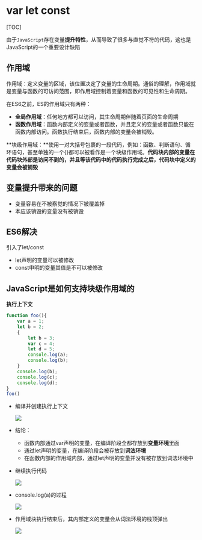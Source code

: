# var let const

[TOC]

由于`JavaScript`存在变量**提升特性**，从而导致了很多与直觉不符的代码，这也是JavaScript的一个重要设计缺陷

## 作用域

作用域：定义变量的区域，该位置决定了变量的生命周期。通俗的理解，作用域就是变量与函数的可访问范围，即作用域控制着变量和函数的可见性和生命周期。

在ES6之前，ES的作用域只有两种：

- **全局作用域**：任何地方都可以访问，其生命周期伴随着页面的生命周期
- **函数作用域**：函数内部定义的变量或者函数，并且定义的变量或者函数只能在函数内部访问。函数执行结束后，函数内部的变量会被销毁。

**块级作用域：**使用一对大括号包裹的一段代码，例如：函数、判断语句、循环语句，甚至单独的一个{}都可以被看作是一个块级作用域。**代码块内部的变量在代码块外部是访问不到的，并且等该代码中的代码执行完成之后，代码块中定义的变量会被销毁**

## 变量提升带来的问题

- 变量容易在不被察觉的情况下被覆盖掉
- 本应该销毁的变量没有被销毁

## ES6解决

引入了let/const

- let声明的变量可以被修改
- const申明的变量其值是不可以被修改

## JavaScript是如何支持块级作用域的

**执行上下文**

```js
function foo(){
    var a = 1;
    let b = 2;
    {
        let b = 3;
        var c = 4;
        let d = 5;
        console.log(a);
        console.log(b);
    }
    console.log(b);
    console.log(c);
    console.log(d);
}
foo()
```

- 编译并创建执行上下文

  ![](I:\myFuture\桌面资料\面试\学习图片\刚执行时foo函数的执行上下文.png)

- 结论：

  - 函数内部通过var声明的变量，在编译阶段全都存放到**变量环境**里面
  - 通过let声明的变量，在编译阶段会被存放到**词法环境**
  - 在函数内部的作用域内部，通过let声明的变量并没有被存放到词法环境中

- 继续执行代码

  ![](I:\myFuture\桌面资料\面试\学习图片\执行foo函数内部作用域时的执行上下文.png)

- console.log(a)的过程

  ![](I:\myFuture\桌面资料\面试\学习图片\变量查找过程.png)

- 作用域块执行结束后，其内部定义的变量会从词法环境的栈顶弹出

  ![](I:\myFuture\桌面资料\面试\学习图片\作用域执行完成示意图.png)